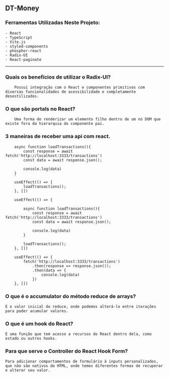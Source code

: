 ## DT-Money

### Ferramentas Utilizadas Neste Projeto:

    - React
    - TypeScript
    - Vite.js
    - styled-components
    - phosphor-react
    - Radix-UI
    - React-paginate
    
---
### Quais os benefícios de utilizar o Radix-UI?
```
    Possui integração com o React e componentes primitivos com diversas funcionalidades de acessibilidade e completamente desestilizados.
```
### O que são portals no React?
```
    Uma forma de renderizar um elemento filho dentro de um nó DOM que existe fora da hierarquia do componente pai.
```

### 3 maneiras de receber uma api com react.

```
    async function loadTransactions(){
        const response = await fetch('http://localhost:3333/transactions')
        const data = await response.json();

        console.log(data)
    }

    useEffect(() => {
        loadTransactions();
    }, [])

```

```
    useEffect(() => {

        async function loadTransactions(){
            const response = await fetch('http://localhost:3333/transactions')
            const data = await response.json();

            console.log(data)
        }

        loadTransactions();
    }, [])

```

```
    useEffect(() => {
        fetch('http://localhost:3333/transactions')
            .then(response => response.json());
            .then(data => {
                console.log(data)
            })
    }, [])
```

### O que é o accumulator do método reduce de arrays?
```
É o valor inicial do reduce, onde podemos alterá-lo entre iterações para poder acumular valores.
```

### O que é um hook do React?
```
É uma função que tem acesso a recursos do React dentro dela, como estado ou outros hooks.
```

### Para que serve o Controller do React Hook Form?
```
Para adicionar comportamentos de formulário à inputs personalizados, que não são nativos do HTML, onde temos diferentes formas de recuperar e alterar seu valor.
```